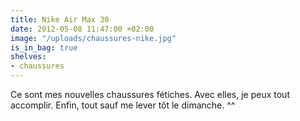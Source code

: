 ```yaml
---
title: Nike Air Max 30
date: 2012-05-08 11:47:00 +02:00
image: "/uploads/chaussures-nike.jpg"
is_in_bag: true
shelves:
- chaussures
---
```


Ce sont mes nouvelles chaussures fétiches. Avec elles, je peux tout accomplir. Enfin, tout sauf me lever tôt le dimanche. ^^
